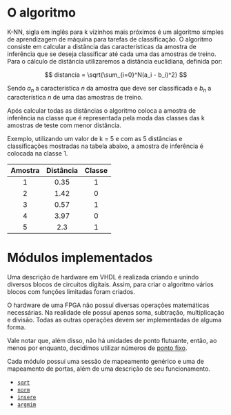 # O algoritmo
K-NN, sigla em inglês para k vizinhos mais próximos é um algoritmo simples de aprendizagem de máquina para tarefas de classificação. O algoritmo consiste em calcular a distância das características da amostra de inferência que se deseja classificar até cada uma das amostras de treino. Para o cálculo de distância utilizaremos a distância euclidiana, definida por:

$$
distancia = \sqrt{\sum_{i=0}^N(a_i - b_i)^2}
$$

Sendo $a_n$ a característica $n$ da amostra que deve ser classificada e $b_n$ a característica $n$ de uma das amostras de treino.

Após calcular todas as distâncias o algoritmo coloca a amostra de inferência na classe que é representada pela moda das classes das k amostras de teste com menor distância.

Exemplo, utilizando um valor de k = 5 e com as 5 distâncias e classificações mostradas na tabela abaixo, a amostra de inferência é colocada na classe 1.

<center>

| **Amostra** |  **Distância**  | **Classe** |
|:-----------:|:---------------:|:----------:|
|      1      |       0.35      |      1     |
|      2      |       1.42      |      0     |
|      3      |       0.57      |      1     |
|      4      |       3.97      |      0     |
|      5      |       2.3       |      1     |
</center>

# Módulos implementados
Uma descrição de hardware em VHDL é realizada criando e unindo diversos blocos de circuitos digitais. Assim, para criar o algoritmo vários blocos com funções limitadas foram criados.

O hardware de uma FPGA não possuí diversas operações matemáticas necessárias. Na realidade ele possuí apenas soma, subtração, multiplicação e divisão. Todas as outras operações devem ser implementadas de alguma forma.

Vale notar que, além disso, não há unidades de ponto flutuante, então, ao menos por enquanto, decidimos utilizar números de [ponto fixo](https://embarcados.com.br/entendendo-a-aritmetica-em-ponto-fixo/).

Cada módulo possuí uma sessão de mapeamento genérico e uma de mapeamento de portas, além de uma descrição de seu funcionamento.

- [`sqrt`](modulos/sqrt/README.md)
- [`norm`](modulos/norm/README.md)
- [`insere`](modulos/insere/README.md)
- [`argmim`](modulos/argmin/README.md)
